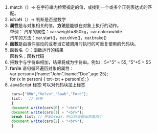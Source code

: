 1. match（）→ 在字符串内检索指定的值，或找到一个或多个正则表达式的匹配。
2. isNaN（）→ 判断是否是数字
3. **属性**是与对象相关的值，**方法**是能够在对象上执行的动作。  
   举例： 汽车的属性：car.weight=850kg，car.color=white   
          汽车的方法：car.start()，car.drive()，car.brake()  
4. **函数**是由事件驱动的或者当它被调用时执行的可重复使用的代码块。
5. 函数名（）：函数运行的结果  
   函数名：函数代码
6. 把数字与字符串相加，结果将成为字符串。例如：5+"5" = 55, "5"+5 = 55
7.  **for/in** 语句循环遍历对象的属性：  
    var person={fname:"John",lname:"Doe",age:25};  
    for (x in person)
    {
     txt=txt + person[x];
    }
8. JavaScript 标签:可以对代码块加上标签  
  ``` javascript
      cars=["BMW","Volvo","Saab","Ford"];
      list:   // 标签
      {
      document.write(cars[0] + "<br>");
      document.write(cars[1] + "<br>");
      break list; // 在此break，所以只会输出前面两个
      document.write(cars[2] + "<br>");
      }
 ```

